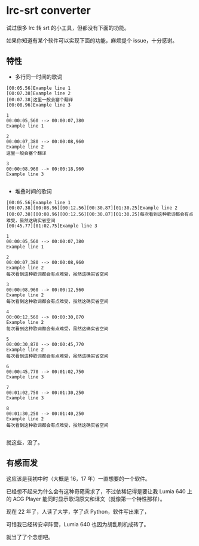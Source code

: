 # lrc-srt converter

试过很多 lrc 转 srt 的小工具，但都没有下面的功能。

如果你知道有某个软件可以实现下面的功能，麻烦提个 issue，十分感谢。

## 特性

- 多行同一时间的歌词

```lrc
[00:05.56]Example line 1
[00:07.38]Example line 2
[00:07.38]这里一般会塞个翻译
[00:08.96]Example line 3
```

```srt
1
00:00:05,560 --> 00:00:07,380
Example line 1

2
00:00:07,380 --> 00:00:08,960
Example line 2
这里一般会塞个翻译

3
00:00:08,960 --> 00:00:18,960
Example line 3


```

- 堆叠时间的歌词

```lrc
[00:05.56]Example line 1
[00:07.38][00:08.96][00:12.56][00:30.87][01:30.25]Example line 2
[00:07.38][00:08.96][00:12.56][00:30.87][01:30.25]每次看到这种歌词都会有点难受，虽然这确实省空间
[00:45.77][01:02.75]Example line 3
```

```srt
1
00:00:05,560 --> 00:00:07,380
Example line 1

2
00:00:07,380 --> 00:00:08,960
Example line 2
每次看到这种歌词都会有点难受，虽然这确实省空间

3
00:00:08,960 --> 00:00:12,560
Example line 2
每次看到这种歌词都会有点难受，虽然这确实省空间

4
00:00:12,560 --> 00:00:30,870
Example line 2
每次看到这种歌词都会有点难受，虽然这确实省空间

5
00:00:30,870 --> 00:00:45,770
Example line 2
每次看到这种歌词都会有点难受，虽然这确实省空间

6
00:00:45,770 --> 00:01:02,750
Example line 3

7
00:01:02,750 --> 00:01:30,250
Example line 3

8
00:01:30,250 --> 00:01:40,250
Example line 2
每次看到这种歌词都会有点难受，虽然这确实省空间


```

就这些，没了。

## 有感而发

这应该是我初中时（大概是 16，17 年）一直想要的一个软件。

已经想不起来为什么会有这种奇葩需求了，不过依稀记得是要让我 Lumia 640 上的 ACG Player 能同时显示歌词原文和译文（就像第一个特性那样）。

现在 22 年了，人读了大学，学了点 Python，软件写出来了，

可惜我已经转安卓阵营，Lumia 640 也因为胡乱刷机成砖了。

就当了了个念想吧。
